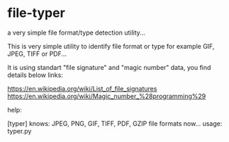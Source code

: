 # file-typer
a very simple file format/type detection utility...

This is very simple utility to identify file format or type for example GIF, JPEG, TIFF or PDF...

It is using standart "file signature" and "magic number" data, you find details below links:

https://en.wikipedia.org/wiki/List_of_file_signatures
https://en.wikipedia.org/wiki/Magic_number_%28programming%29

help:

[typer] knows: JPEG, PNG, GIF, TIFF, PDF, GZIP file formats now...
usage:
     typer.py <filename>



